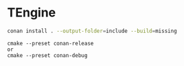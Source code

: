 # TEngine

```bash
conan install . --output-folder=include --build=missing    
```

```
cmake --preset conan-release
or
cmake --preset conan-debug
```
